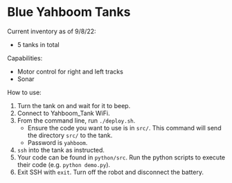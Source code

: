 # Blue Yahboom Tanks
Current inventory as of 9/8/22:
- 5 tanks in total

Capabilities:
- Motor control for right and left tracks
- Sonar

How to use:
1. Turn the tank on and wait for it to beep.
2. Connect to Yahboom_Tank WiFi.
4. From the command line, run `./deploy.sh`.
    - Ensure the code you want to use is in `src/`. This command will send the directory `src/` to the tank.
    - Password is `yahboom`.
5. `ssh` into the tank as instructed.
6. Your code can be found in `python/src`. Run the python scripts to execute their code (e.g. `python demo.py`).
7. Exit SSH with `exit`. Turn off the robot and disconnect the battery.
